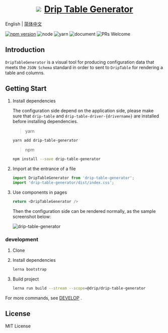 <a href='http://drip-table.jd.com/'>
  <h1 style="display: flex; align-items: center; justify-content: center">
    <img src='https://storage.360buyimg.com/imgtools/7e0e546a96-d962c880-f9a2-11eb-bf08-d585041b7c80.svg'/>
    <span style="margin-left: 10px">Drip Table Generator</span>
  </h1>
</a>

English | [简体中文](./README.zh-CN.md)

[![npm version](https://img.shields.io/npm/v/drip-table.svg?style=flat)](https://www.npmjs.com/package/drip-table-generator)
![node](https://img.shields.io/badge/node-%3E%3D13.14.0-blue.svg)
![yarn](https://img.shields.io/badge/yarn-%3E%3D1.0.0-blue.svg)
![document](https://img.shields.io/badge/documentation-yes-brightgreen.svg)
![PRs Welcome](https://img.shields.io/badge/PRs-welcome-brightgreen.svg)

## Introduction

`DripTableGenerator` is a visual tool for producing configuration data that meets the `JSON Schema` standard in order to sent to `DripTable` for rendering a table and columns.

## Getting Start

1. Install dependencies

    The configuration side depend on the application side, please make sure that `drip-table` and `drip-table-driver-{drivername}` are installed before installing dependencies.

    > yarn

    ```sh
    yarn add drip-table-generator
    ```

    > npm

    ```sh
    npm install --save drip-table-generator
    ```

2. Import at the entrance of a file

    ```js
    import DripTableGenerator from 'drip-table-generator';
    import 'drip-table-generator/dist/index.css';
    ```

3. Use components in pages

    ```js
    return <DripTableGenerator />
    ```

    Then the configuration side can be rendered normally, as the sample screenshot below:

    ![drip-table-generator](https://img10.360buyimg.com/imagetools/jfs/t1/209919/9/12490/4540144/61b71921Ee35a9a3c/e2f7167fef822f17.gif)

### development

1. Clone

2. Install dependencies

    ```sh
    lerna bootstrap
    ```

3. Build project

    ```sh
    lerna run build --stream --scope=@drip/drip-table-generator
    ```

For more commands, see [DEVELOP](./DEVELOP.md) .

## License
MIT License
